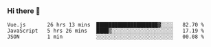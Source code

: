 ### Hi there 👋

<!--
**xin-code/Xin-code** is a ✨ _special_ ✨ repository because its `README.md` (this file) appears on your GitHub profile.

Here are some ideas to get you started:
<!--START_SECTION:waka-->
```text
Vue.js       26 hrs 13 mins  ████████████████████▓░░░░   82.70 % 
JavaScript   5 hrs 26 mins   ████▒░░░░░░░░░░░░░░░░░░░░   17.19 % 
JSON         1 min           ░░░░░░░░░░░░░░░░░░░░░░░░░   00.08 % 
```
<!--END_SECTION:waka-->

